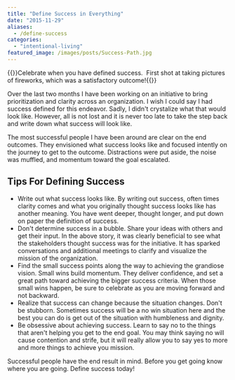 ```yaml
---
title: "Define Success in Everything"
date: "2015-11-29"
aliases:
  - /define-success
categories: 
  - "intentional-living"
featured_image: /images/posts/Success-Path.jpg
---
```


{{<featuredimage>}}Celebrate when you have defined success.  First shot at taking pictures of fireworks, which was a satisfactory outcome!{{</featuredimage>}}

Over the last two months I have been working on an initiative to bring prioritization and clarity across an organization. I wish I could say I had success defined for this endeavor. Sadly, I didn't crystalize what that would look like. However, all is not lost and it is never too late to take the step back and write down what success will look like.

The most successful people I have been around are clear on the end outcomes. They envisioned what success looks like and focused intently on the journey to get to the outcome. Distractions were put aside, the noise was muffled, and momentum toward the goal escalated.

## Tips For Defining Success

- Write out what success looks like. By writing out success, often times clarity comes and what you originally thought success looks like has another meaning. You have went deeper, thought longer, and put down on paper the definition of success.
- Don't determine success in a bubble. Share your ideas with others and get their input. In the above story, it was clearly beneficial to see what the stakeholders thought success was for the initiative. It has sparked conversations and additional meetings to clarify and visualize the mission of the organization.
- Find the small success points along the way to achieving the grandiose vision. Small wins build momentum. They deliver confidence, and set a great path toward achieving the bigger success criteria. When those small wins happen, be sure to celebrate as you are moving forward and not backward.
- Realize that success can change because the situation changes. Don't be stubborn. Sometimes success will be a no win situation here and the best you can do is get out of the situation with humbleness and dignity.
- Be obsessive about achieving success. Learn to say no to the things that aren't helping you get to the end goal. You may think saying no will cause contention and strife, but it will really allow you to say yes to more and more things to achieve you mission.

Successful people have the end result in mind. Before you get going know where you are going. Define success today!

